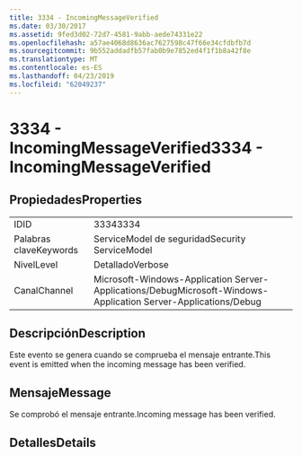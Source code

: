 ```yaml
---
title: 3334 - IncomingMessageVerified
ms.date: 03/30/2017
ms.assetid: 9fed3d02-72d7-4581-9abb-aede74331e22
ms.openlocfilehash: a57ae4068d8636ac7627598c47f66e34cfdbfb7d
ms.sourcegitcommit: 9b552addadfb57fab0b9e7852ed4f1f1b8a42f8e
ms.translationtype: MT
ms.contentlocale: es-ES
ms.lasthandoff: 04/23/2019
ms.locfileid: "62049237"
---
```

# <a name="3334---incomingmessageverified"></a><span data-ttu-id="d3761-102">3334 - IncomingMessageVerified</span><span class="sxs-lookup"><span data-stu-id="d3761-102">3334 - IncomingMessageVerified</span></span>
## <a name="properties"></a><span data-ttu-id="d3761-103">Propiedades</span><span class="sxs-lookup"><span data-stu-id="d3761-103">Properties</span></span>  
  
|||  
|-|-|  
|<span data-ttu-id="d3761-104">ID</span><span class="sxs-lookup"><span data-stu-id="d3761-104">ID</span></span>|<span data-ttu-id="d3761-105">3334</span><span class="sxs-lookup"><span data-stu-id="d3761-105">3334</span></span>|  
|<span data-ttu-id="d3761-106">Palabras clave</span><span class="sxs-lookup"><span data-stu-id="d3761-106">Keywords</span></span>|<span data-ttu-id="d3761-107">ServiceModel de seguridad</span><span class="sxs-lookup"><span data-stu-id="d3761-107">Security ServiceModel</span></span>|  
|<span data-ttu-id="d3761-108">Nivel</span><span class="sxs-lookup"><span data-stu-id="d3761-108">Level</span></span>|<span data-ttu-id="d3761-109">Detallado</span><span class="sxs-lookup"><span data-stu-id="d3761-109">Verbose</span></span>|  
|<span data-ttu-id="d3761-110">Canal</span><span class="sxs-lookup"><span data-stu-id="d3761-110">Channel</span></span>|<span data-ttu-id="d3761-111">Microsoft-Windows-Application Server-Applications/Debug</span><span class="sxs-lookup"><span data-stu-id="d3761-111">Microsoft-Windows-Application Server-Applications/Debug</span></span>|  
  
## <a name="description"></a><span data-ttu-id="d3761-112">Descripción</span><span class="sxs-lookup"><span data-stu-id="d3761-112">Description</span></span>  
 <span data-ttu-id="d3761-113">Este evento se genera cuando se comprueba el mensaje entrante.</span><span class="sxs-lookup"><span data-stu-id="d3761-113">This event is emitted when the incoming message has been verified.</span></span>  
  
## <a name="message"></a><span data-ttu-id="d3761-114">Mensaje</span><span class="sxs-lookup"><span data-stu-id="d3761-114">Message</span></span>  
 <span data-ttu-id="d3761-115">Se comprobó el mensaje entrante.</span><span class="sxs-lookup"><span data-stu-id="d3761-115">Incoming message has been verified.</span></span>  
  
## <a name="details"></a><span data-ttu-id="d3761-116">Detalles</span><span class="sxs-lookup"><span data-stu-id="d3761-116">Details</span></span>
